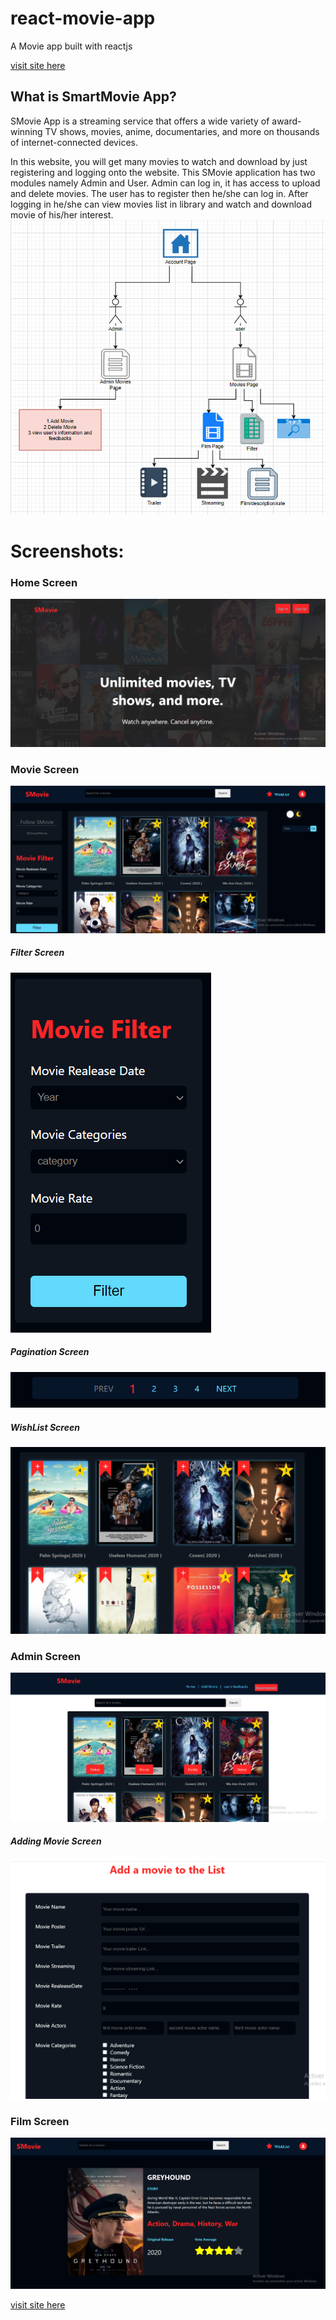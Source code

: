 # react-movie-app

A Movie app built with reactjs

[visit site here](lien)

## What is SmartMovie App?

SMovie App is a streaming service that offers a wide variety of award-winning TV shows, movies, anime, documentaries, and more on thousands of internet-connected devices.

In this website, you will get many movies to watch and download by just registering and logging onto the website. This SMovie application has two modules namely Admin and User. Admin can log in, it has access to upload and delete movies. The user has to register then he/she can log in. After logging in he/she can view movies list in library and watch and download movie of his/her interest.
![Program App](./src/images/account.png)

# Screenshots:

### Home Screen

![Home Screen](./src/images/homepage.png)

### Movie Screen

![Movie Screen](./src/images/movie.png)

##### Filter Screen

![Filter Screen](./src/images/filter.png)

##### Pagination Screen

![Pagination Screen](./src/images/pagination.png)

##### WishList Screen

![WishList Screen](./src/images/wishlist.png)

### Admin Screen

![Admin Screen](./src/images/admin.png)

##### Adding Movie Screen

![Adding Movie Screen](./src/images/add1.png)

### Film Screen

![Film Screen](./src/images/film.png)

[visit site here](lien)

